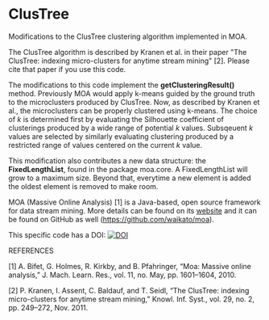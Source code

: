 # ClusTree
Modifications to the ClusTree clustering algorithm implemented in MOA.

The ClusTree algorithm is described by Kranen et al. in their paper "The ClusTree: indexing micro-clusters for anytime stream mining" [2]. Please cite that paper if you use this code.

The modifications to this code implement the **getClusteringResult()** method. Previously MOA would apply k-means guided by the ground truth to the microclusters produced by ClusTree. Now, as described by Kranen et al., the microclusters can be properly clustered using k-means. The choice of *k* is determined first by evaluating the Silhouette coefficient of clusterings produced by a wide range of potential *k* values. Subsqeuent *k* values are selected by similarly evaluating clustering produced by a restricted range of values centered on the current *k* value.

This modification also contributes a new data structure: the **FixedLengthList**, found in the package moa.core. A FixedLengthList will grow to a maximum size. Beyond that, everytime a new element is added the oldest element is removed to make room.

MOA (Massive Online Analysis) [1] is a Java-based, open source framework for data stream mining. More details can be found on its [website](http://moa.cms.waikato.ac.nz/) and it can be found on GitHub as well (https://github.com/waikato/moa).

This specific code has a DOI: [![DOI](https://zenodo.org/badge/128976548.svg)](https://zenodo.org/badge/latestdoi/128976548)



REFERENCES

[1] A. Bifet, G. Holmes, R. Kirkby, and B. Pfahringer, “Moa: Massive online analysis,” J. Mach. Learn. Res., vol. 11, no. May, pp. 1601–1604, 2010.

[2] P. Kranen, I. Assent, C. Baldauf, and T. Seidl, “The ClusTree: indexing micro-clusters for anytime stream mining,” Knowl. Inf. Syst., vol. 29, no. 2, pp. 249–272, Nov. 2011.
